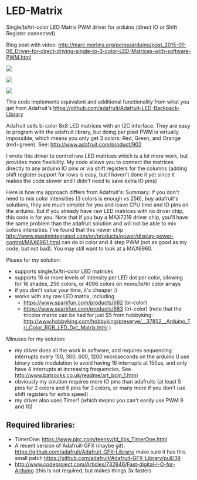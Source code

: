 LED-Matrix
==========

Single/bi/tri-color LED Matrix PWM driver for arduino (direct IO or Shift Register connected)

Blog post with video: http://marc.merlins.org/perso/arduino/post_2015-01-06_Driver-for-direct-driving-single-to-3-color-LED-Matrices-with-software-PWM.html

![](/screenshots/snap3.jpg?raw=true)

![](/screenshots/snap3_2.jpg?raw=true)

![](/screenshots/snap3_1.jpg?raw=true)

This code implements equivalent and additional functionality from what you get from Adafruit's 
https://github.com/adafruit/Adafruit-LED-Backpack-Library

Adafruit sells bi color 8x8 LED matrices with an I2C interface. They are easy to program with 
the adafruit library, but doing per pixel PWM is virtually impossible, which means you only
get 3 colors: Red, Green, and Orange (red+green).
See: http://www.adafruit.com/product/902

I wrote this driver to control raw LED matrices which is a lot more work, but provides more 
flexibility. My code allows you to connect the matrices directly to any arduino IO pins or
via shift registers for the columns (adding shift register support for rows is easy, but I 
haven't done it yet since it makes the code slower and I didn't need to save extra IO pins)

Here is how my approach differs from Adafruit's:
Summary: if you don't need to mix color intensities (3 colors is enough vs 256), buy adafruit's
solutions, they are much simpler for you and leave CPU time and IO pins on the arduino.
But if you already have raw LED matrices with no driver chip, this code is for you.
Note that if you buy a MAX7219 driver chip, you'll have the same problem than the adafruit solution
and will not be able to mix colors intensities.
I've found that this newer chip 
http://www.maximintegrated.com/en/products/power/display-power-control/MAX6961.html
can do bi color and 4 step PWM (not as good as my code, but not bad). You may still want to
look at a MAX6960.

Pluses for my solution:
- supports single/bi/tri-color LED matrices
- supports 16 or more levels of intensity per LED dot per color, allowing for
  16 shades, 256 colors, or 4096 colors on mono/bi/tri color arrays
- if you don't value your time, it's cheaper :)
- works with any raw LED matrix, including
  - https://www.sparkfun.com/products/682 (bi-color)
  - https://www.sparkfun.com/products/683 (tri-color) (note that the tricolor
    matrix can be had for just $5 from hobbyking: 
    http://www.hobbyking.com/hobbyking/preserve/__37852__Arduino_Tri_Color_RGB_LED_Dot_Matrix.html )

Minuses for my solution:
- my driver does all the work in software, and requires sequencing interrupts every 
  150, 300, 600, 1200 microseconds on the arduino (I use binary code modulation to
  avoid having 16 interrupts at 150us, and only have 4 interrupts at increasing
  frequencies. See http://www.batsocks.co.uk/readme/art_bcm_1.htm)
- obviously my solution requires more IO pins than adafruits (at least 5 pins for 2 colors
  and 6 pins for 3 colors, or many more if you don't use shift registers for extra speed)
- my driver also uses Timer1 (which means you can't easily use PWM 9 and 10)

Required libraries:
-------------------
- TimerOne: https://www.pjrc.com/teensy/td_libs_TimerOne.html
- A recent version of Adafruit-GFX (maybe git): https://github.com/adafruit/Adafruit-GFX-Library/
  make sure it has this small patch https://github.com/adafruit/Adafruit-GFX-Library/pull/39 
- http://www.codeproject.com/Articles/732646/Fast-digital-I-O-for-Arduino
  (this is not required, but makes things 3x faster)
